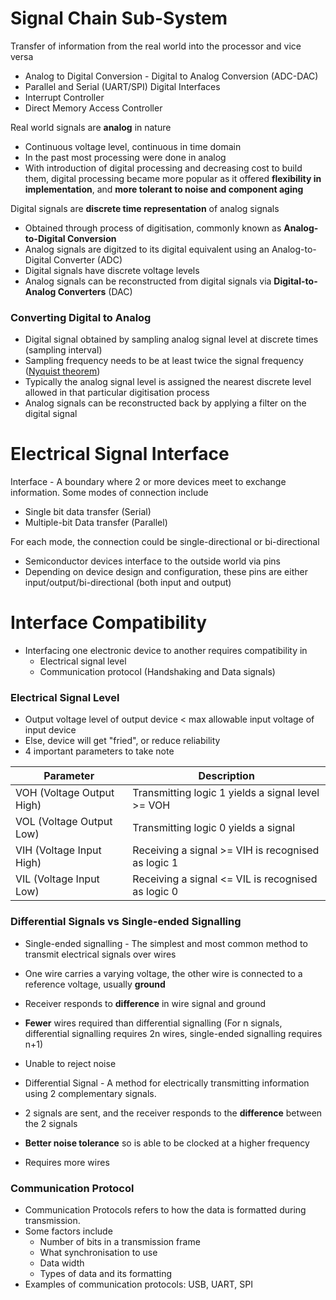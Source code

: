 # Signal Chain Sub-System

Transfer of information from the real world into the processor and vice versa

- Analog to Digital Conversion - Digital to Analog Conversion (ADC-DAC)
- Parallel and Serial (UART/SPI) Digital Interfaces
- Interrupt Controller
- Direct Memory Access Controller

Real world signals are **analog** in nature

- Continuous voltage level, continuous in time domain
- In the past most processing were done in analog
- With introduction of digital processing and decreasing cost to build them, digital processing became more popular as it offered **flexibility in implementation**, and **more tolerant to noise and component aging**

Digital signals are **discrete time representation** of analog signals

- Obtained through process of digitisation, commonly known as **Analog-to-Digital Conversion**
- Analog signals are digitzed to its digital equivalent using an Analog-to-Digital Converter (ADC)
- Digital signals have discrete voltage levels
- Analog signals can be reconstructed from digital signals via **Digital-to-Analog Converters** (DAC)

### Converting Digital to Analog

- Digital signal obtained by sampling analog signal level at discrete times (sampling interval)
- Sampling frequency needs to be at least twice the signal frequency ([Nyquist theorem](https://en.wikipedia.org/wiki/Nyquist%E2%80%93Shannon_sampling_theorem))
- Typically the analog signal level is assigned the nearest discrete level allowed in that particular digitisation process
- Analog signals can be reconstructed back by applying a filter on the digital signal

# Electrical Signal Interface

Interface - A boundary where 2 or more devices meet to exchange information. Some modes of connection include

- Single bit data transfer (Serial)
- Multiple-bit Data transfer (Parallel)

For each mode, the connection could be single-directional or bi-directional

- Semiconductor devices interface to the outside world via pins
- Depending on device design and configuration, these pins are either input/output/bi-directional (both input and output)

# Interface Compatibility

- Interfacing one electronic device to another requires compatibility in
  - Electrical signal level
  - Communication protocol (Handshaking and Data signals)

### Electrical Signal Level

- Output voltage level of output device < max allowable input voltage of input device
- Else, device will get "fried", or reduce reliability
- 4 important parameters to take note

| Parameter                 | Description                                        |
| ------------------------- | -------------------------------------------------- |
| VOH (Voltage Output High) | Transmitting logic 1 yields a signal level >= VOH  |
| VOL (Voltage Output Low)  | Transmitting logic 0 yields a signal               |
| VIH (Voltage Input High)  | Receiving a signal >= VIH is recognised as logic 1 |
| VIL (Voltage Input Low)   | Receiving a signal <= VIL is recognised as logic 0 |

### Differential Signals vs Single-ended Signalling

- Single-ended signalling - The simplest and most common method to transmit electrical signals over wires
- One wire carries a varying voltage, the other wire is connected to a reference voltage, usually **ground**
- Receiver responds to **difference** in wire signal and ground
- **Fewer** wires required than differential signalling (For n signals, differential signalling requires 2n wires, single-ended signalling requires n+1)
- Unable to reject noise

- Differential Signal - A method for electrically transmitting information using 2 complementary signals.
- 2 signals are sent, and the receiver responds to the **difference** between the 2 signals
- **Better noise tolerance** so is able to be clocked at a higher frequency
- Requires more wires

### Communication Protocol

- Communication Protocols refers to how the data is formatted during transmission.
- Some factors include
  - Number of bits in a transmission frame
  - What synchronisation to use
  - Data width
  - Types of data and its formatting
- Examples of communication protocols: USB, UART, SPI
